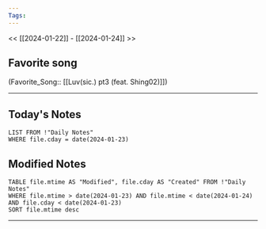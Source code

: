 ```yaml
---
Tags:
---
```

<< [[2024-01-22]] - [[2024-01-24]] >>
## Favorite song
(Favorite_Song:: [[Luv(sic.) pt3 (feat. Shing02)]])

___
## Today's Notes
```dataview
LIST FROM !"Daily Notes"
WHERE file.cday = date(2024-01-23)
```
## Modified Notes
```dataview
TABLE file.mtime AS "Modified", file.cday AS "Created" FROM !"Daily Notes" 
WHERE file.mtime > date(2024-01-23) AND file.mtime < date(2024-01-24) AND file.cday < date(2024-01-23)
SORT file.mtime desc
```
___
